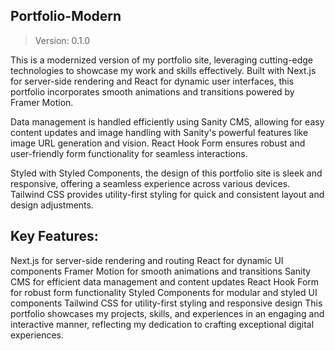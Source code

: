 ## Portfolio-Modern

> Version: 0.1.0

This is a modernized version of my portfolio site, leveraging cutting-edge technologies to showcase my work and skills effectively. Built with Next.js for server-side rendering and React for dynamic user interfaces, this portfolio incorporates smooth animations and transitions powered by Framer Motion.

Data management is handled efficiently using Sanity CMS, allowing for easy content updates and image handling with Sanity's powerful features like image URL generation and vision. React Hook Form ensures robust and user-friendly form functionality for seamless interactions.

Styled with Styled Components, the design of this portfolio site is sleek and responsive, offering a seamless experience across various devices. Tailwind CSS provides utility-first styling for quick and consistent layout and design adjustments.

## Key Features:

Next.js for server-side rendering and routing
React for dynamic UI components
Framer Motion for smooth animations and transitions
Sanity CMS for efficient data management and content updates
React Hook Form for robust form functionality
Styled Components for modular and styled UI components
Tailwind CSS for utility-first styling and responsive design
This portfolio showcases my projects, skills, and experiences in an engaging and interactive manner, reflecting my dedication to crafting exceptional digital experiences.